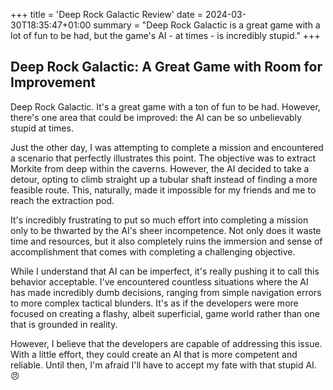 +++
title = 'Deep Rock Galactic Review'
date = 2024-03-30T18:35:47+01:00
summary = "Deep Rock Galactic is a great game with a lot of fun to be had, but the game's AI - at times - is incredibly stupid."
+++


## Deep Rock Galactic: A Great Game with Room for Improvement

Deep Rock Galactic. It's a great game with a ton of fun to be had. However, there's one area that could be improved: the AI can be so unbelievably stupid at times.

Just the other day, I was attempting to complete a mission and encountered a scenario that perfectly illustrates this point. The objective was to extract Morkite from deep within the caverns. However, the AI decided to take a detour, opting to climb straight up a tubular shaft instead of finding a more feasible route. This, naturally, made it impossible for my friends and me to reach the extraction pod.

It's incredibly frustrating to put so much effort into completing a mission only to be thwarted by the AI's sheer incompetence. Not only does it waste time and resources, but it also completely ruins the immersion and sense of accomplishment that comes with completing a challenging objective.

While I understand that AI can be imperfect, it's really pushing it to call this behavior acceptable. I've encountered countless situations where the AI has made incredibly dumb decisions, ranging from simple navigation errors to more complex tactical blunders. It's as if the developers were more focused on creating a flashy, albeit superficial, game world rather than one that is grounded in reality.

However, I believe that the developers are capable of addressing this issue. With a little effort, they could create an AI that is more competent and reliable. Until then, I'm afraid I'll have to accept my fate with that stupid AI. :angry:
